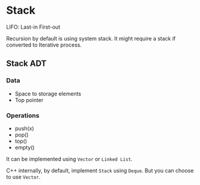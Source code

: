# Stack

LIFO: Last-in First-out

Recursion by default is using system stack. It might require a stack if converted to Iterative process.

## Stack ADT

### Data

- Space to storage elements
- Top pointer

### Operations

- push(x)
- pop()
- top()
- empty()

It can be implemented using `Vector` or `Linked List`.

C++ internally, by default, implement `Stack` using `Deque`. But you can choose to use `Vector`.